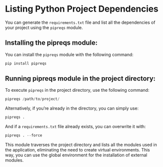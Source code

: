 <!--
title: 'list-dependences-python.md'
author: 'Elias Albuquerque'
created: '2023-12-20'
update: '2023-12-20'
-->


# Listing Python Project Dependencies

You can generate the `requirements.txt` file and list all the dependencies of 
your project using the `pipreqs` module.


## Installing the pipreqs module:

You can install the `pipreqs` module with the following command:

```python
pip install pipreqs
```


## Running pipreqs module in the project directory:

To execute `pipreqs` in the project directory, use the following command:

```python
pipreqs /path/to/project/
```

Alternatively, if you’re already in the directory, you can simply use:

```python
pipreqs .
```

And if a `requirements.txt` file already exists, you can overwrite it with:

```python
pipreqs . --force
```

This module traverses the project directory and lists all the modules used in 
the application, eliminating the need to create virtual environments. This way, 
you can use the global environment for the installation of external modules.